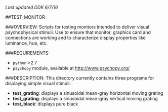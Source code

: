 *Last updated DDK 6/7/16*

##TEST_MONITOR

###OVERVIEW:
Scripts for testing monitors intended to deliver visual psychophysical stimuli. Use to ensure that monitor, graphics card and connections are working and to characterize display properties like luminance, hue, etc. 


###REQUIREMENTS:
* `python` >2.7
* `psychopy` module, available at http://www.psychopy.org/


###DESCRIPTION:
This directory currently contains three programs for displaying simple visual stimuli:
* **test_grating**: displays a sinusoidal mean-gray horizontal moving grating
* **test_grating**: displays a sinusoidal mean-gray vertical moving grating
* **test_black**: displays pure black

